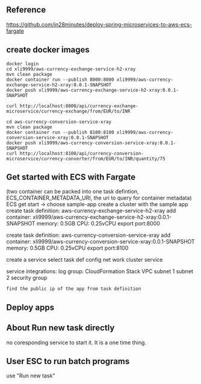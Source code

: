 ## Reference
https://github.com/in28minutes/deploy-spring-microservices-to-aws-ecs-fargate
## create docker images
    docker login
    cd xli9999/aws-currency-exchange-service-h2-xray
    mvn clean package
    docker container run --publish 8000:8000 xli9999/aws-currency-exchange-service-h2-xray:0.0.1-SNAPSHOT
    docker push xli9999/aws-currency-exchange-service-h2-xray:0.0.1-SNAPSHOT

    curl http://localhost:8000/api/currency-exchange-microservice/currency-exchange/from/EUR/to/INR
    
    cd aws-currency-conversion-service-xray
    mvn clean package
    docker container run --publish 8100:8100 xli9999/aws-currency-conversion-service-xray:0.0.1-SNAPSHOT
    docker push xli9999/aws-currency-conversion-service-xray:0.0.1-SNAPSHOT
    curl http://localhost:8100/api/currency-conversion-microservice/currency-converter/from/EUR/to/INR/quantity/75
## Get started with ECS with Fargate
  (two container can be packed into one task defintion, ECS_CONTAINER_METADATA_URI, the uri to query for container metadata)
  ECS get start -> choose sample-app
  create a cluster with the sample app
  create task definition: aws-currency-exchange-service-h2-xray
    add container: xli9999/aws-currency-exchange-service-h2-xray:0.0.1-SNAPSHOT
    memory: 0.5GB
    CPU: 0.25vCPU
    export port:8000
  
  create task definition: aws-currency-conversion-service-xray
    add container: xli9999/aws-currency-conversion-service-xray:0.0.1-SNAPSHOT
    memory: 0.5GB
    CPU: 0.25vCPU
    export port:8100

  create a service
    select task def
    config net work
  cluster
    service

   service integrations:
    log group:
    CloudFormation Stack
    VPC
        subnet 1
        subnet 2
    security group

    find the public ip of the app from task definition
## Deploy apps

## About Run new task directly
   no coresponding service to start it.
   It is a one time thing.

## User ESC to run batch programs
   use "Run new task"